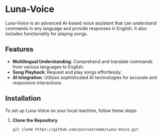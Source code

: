 # Luna-Voice

Luna-Voice is an advanced AI-based voice assistant that can understand commands in any language and provide responses in English. It also includes functionality for playing songs.

## Features

- **Multilingual Understanding**: Comprehend and translate commands from various languages to English.
- **Song Playback**: Request and play songs effortlessly.
- **AI Integration**: Utilizes sophisticated AI technologies for accurate and responsive interactions.

## Installation

To set up Luna-Voice on your local machine, follow these steps:

1. **Clone the Repository**
   ```bash
   git clone https://github.com/yourusername/Luna-Voice.git
